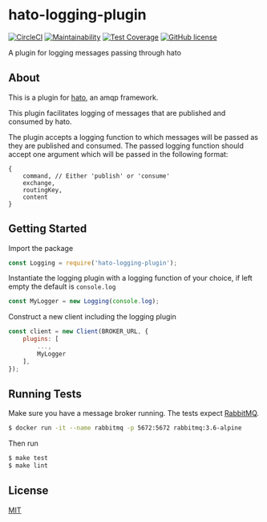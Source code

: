 # hato-logging-plugin

[![CircleCI](https://img.shields.io/circleci/build/github/openrm/hato)](https://app.circleci.com/pipelines/github/openrm/hato-logging-plugin?branch=master)
[![Maintainability](https://api.codeclimate.com/v1/badges/87ff47742751f9a49a6b/maintainability)](https://codeclimate.com/github/openrm/hato-logging-plugin/maintainability)
[![Test Coverage](https://api.codeclimate.com/v1/badges/87ff47742751f9a49a6b/test_coverage)](https://codeclimate.com/github/openrm/hato-logging-plugin/test_coverage)
[![GitHub license](https://img.shields.io/github/license/openrm/hato-logging-plugin)](https://github.com/openrm/hato-logging-plugin/blob/master/LICENSE)

A plugin for logging messages passing through hato

## About
This is a plugin for [hato](https://github.com/openrm/hato), an amqp framework.

This plugin facilitates logging of messages that are published and consumed by hato.

The plugin accepts a logging function to which messages will be passed as they are published and consumed. The passed logging function should accept one argument which will be passed in the following format:

```
{
    command, // Either 'publish' or 'consume'
    exchange,
    routingKey,
    content
}
```

## Getting Started

Import the package

```js
const Logging = require('hato-logging-plugin');
```

Instantiate the logging plugin with a logging function of your choice, if left empty the default is `console.log`
```js
const MyLogger = new Logging(console.log);
```

Construct a new client including the logging plugin
```js
const client = new Client(BROKER_URL, {
    plugins: [
        ...,
        MyLogger
    ],
});
```

## Running Tests

Make sure you have a message broker running. The tests expect [RabbitMQ](https://www.rabbitmq.com/).

```sh
$ docker run -it --name rabbitmq -p 5672:5672 rabbitmq:3.6-alpine
```
Then run
```sh
$ make test
$ make lint
```

## License
[MIT](https://github.com/openrm/hato/blob/master/LICENSE)
